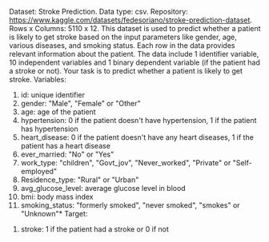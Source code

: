Dataset: Stroke Prediction.
Data type: csv.
Repository: https://www.kaggle.com/datasets/fedesoriano/stroke-prediction-dataset.
Rows x Columns: 5110 x 12.
This dataset is used to predict whether a patient is likely to get stroke based on the input parameters like gender, age, various diseases, and smoking status. Each row in the data provides relevant information about the patient. The data include 1 identifier variable, 10 independent variables and 1 binary dependent variable (if the patient had a stroke or not). Your task is to predict whether a patient is likely to get stroke.
Variables: 
1) id: unique identifier
2) gender: "Male", "Female" or "Other"
3) age: age of the patient
4) hypertension: 0 if the patient doesn't have hypertension, 1 if the patient has hypertension
5) heart_disease: 0 if the patient doesn't have any heart diseases, 1 if the patient has a heart disease 
6) ever_married: "No" or "Yes"
7) work_type: "children", "Govt_jov", "Never_worked", "Private" or "Self-employed"
8) Residence_type: "Rural" or "Urban"
9) avg_glucose_level: average glucose level in blood
10) bmi: body mass index
11) smoking_status: "formerly smoked", "never smoked", "smokes" or "Unknown"*
Target:
1.	stroke: 1 if the patient had a stroke or 0 if not

